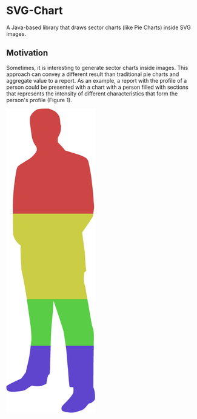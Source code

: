 # SVG-Chart
A Java-based library that draws sector charts (like Pie Charts) inside SVG images.

## Motivation
Sometimes, it is interesting to generate sector charts inside images. This approach can convey a different result than traditional pie charts and aggregate value to a report. As an example, a report with the profile of a person could be presented with a chart with a person filled with sections that represents the intensity of different characteristics that form the person's profile (Figure 1).

![Image of a man with sectors painted in different colors](/man.png "Figure 1. Example of sector chart inside a man")

